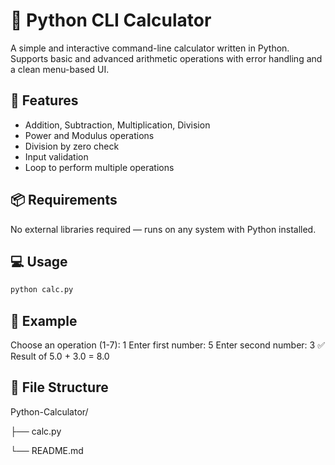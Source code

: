 # 🧮 Python CLI Calculator

A simple and interactive command-line calculator written in Python. Supports basic and advanced arithmetic operations with error handling and a clean menu-based UI.

## 🚀 Features
- Addition, Subtraction, Multiplication, Division
- Power and Modulus operations
- Division by zero check
- Input validation
- Loop to perform multiple operations

## 📦 Requirements
No external libraries required — runs on any system with Python installed.

## 💻 Usage
```bash
python calc.py
```

## 📌 Example

Choose an operation (1-7): 1
Enter first number: 5
Enter second number: 3
✅ Result of 5.0 + 3.0 = 8.0

## 📁 File Structure

Python-Calculator/

├── calc.py

└── README.md
